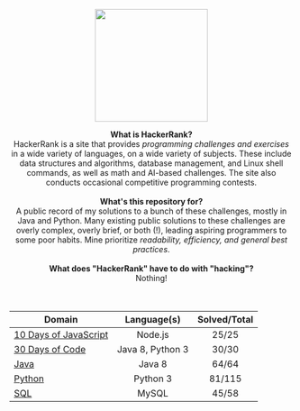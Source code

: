 <p align="center">
    <a href="https://www.hackerrank.com/_clfm_">
        <img height=200 src="https://github.com/clfm/HackerRank/blob/master/images/hackerrank-logo.jpg">
    </a>
</p>

<p align="center">
  <b>What is HackerRank?</b><br>
    HackerRank is a site that provides <i>programming challenges and exercises</i> in a wide variety of languages, on a wide variety of subjects. These include data structures and algorithms, database management, and Linux shell commands, as well as math and AI-based challenges. The site also conducts occasional competitive programming contests. <br><br>
  <b>What's this repository for?</b><br>
      A public record of my solutions to a bunch of these challenges, mostly in Java and Python. Many existing public solutions to these challenges are overly complex, overly brief, or both (!), leading aspiring programmers to some poor habits. Mine prioritize <i>readability, efficiency, and general best practices</i>. <br><br>
  <b>What does "HackerRank" have to do with "hacking"?</b><br>
      Nothing!<br>
  <br><br>
</p>

| Domain                                                                                                        |    Language(s)   | Solved/Total |
|---------------------------------------------------------------------------------------------------------------|:----------------:|:------------:|
| [10 Days of JavaScript](https://github.com/clfm/HackerRank/blob/master/10%20Days%20of%20JavaScript/README.md) |      Node.js     |     25/25    |
| [30 Days of Code](https://github.com/clfm/HackerRank/blob/master/30%20Days%20of%20Code/README.md)             | Java 8, Python 3 |     30/30    |
| [Java](https://github.com/clfm/HackerRank/blob/master/Java/README.md)                                         |      Java 8      |     64/64    |
| [Python](https://github.com/clfm/HackerRank/blob/master/Python/README.md)                                     |     Python 3     |    81/115    |
| [SQL](https://github.com/clfm/HackerRank/blob/master/SQL/README.md)                                           |       MySQL      |     45/58    |

